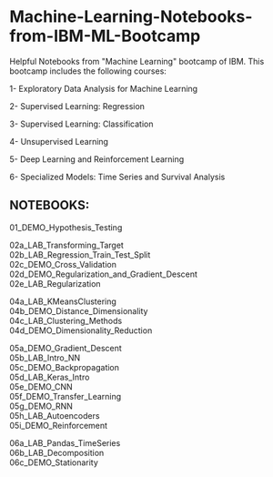 # Machine-Learning-Notebooks-from-IBM-ML-Bootcamp

Helpful Notebooks from "Machine Learning" bootcamp of IBM. This bootcamp includes the following courses:

1- Exploratory Data Analysis for Machine Learning

2- Supervised Learning: Regression

3- Supervised Learning: Classification

4- Unsupervised Learning

5- Deep Learning and Reinforcement Learning

6- Specialized Models: Time Series and Survival Analysis 




## NOTEBOOKS:

01_DEMO_Hypothesis_Testing   

02a_LAB_Transforming_Target   
02b_LAB_Regression_Train_Test_Split   
02c_DEMO_Cross_Validation   
02d_DEMO_Regularization_and_Gradient_Descent   
02e_LAB_Regularization  

04a_LAB_KMeansClustering        
04b_DEMO_Distance_Dimensionality        
04c_LAB_Clustering_Methods     
04d_DEMO_Dimensionality_Reduction   
   
05a_DEMO_Gradient_Descent   
05b_LAB_Intro_NN    
05c_DEMO_Backpropagation    
05d_LAB_Keras_Intro    
05e_DEMO_CNN  
05f_DEMO_Transfer_Learning    
05g_DEMO_RNN   
05h_LAB_Autoencoders   
05i_DEMO_Reinforcement    

06a_LAB_Pandas_TimeSeries   
06b_LAB_Decomposition    
06c_DEMO_Stationarity    

